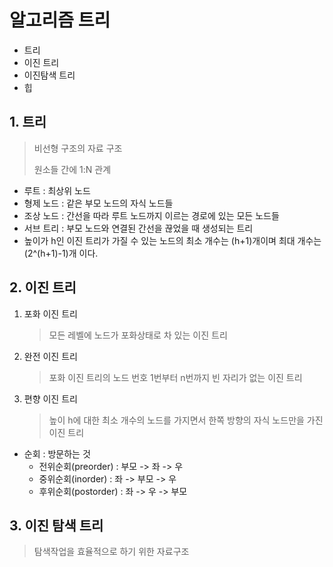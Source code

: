 # 알고리즘 트리

- 트리
- 이진 트리
- 이진탐색 트리
- 힙



## 1. 트리

> 비선형 구조의 자료 구조
>
> 원소들 간에 1:N 관계

- 루트 : 최상위 노드
- 형제 노드 : 같은 부모 노드의 자식 노드들
- 조상 노드 : 간선을 따라 루트 노드까지 이르는 경로에 있는 모든 노드들
- 서브 트리 : 부모 노드와 연결된 간선을 끊었을 때 생성되는 트리
- 높이가 h인 이진 트리가 가질 수 있는 노드의 최소 개수는 (h+1)개이며 최대 개수는 (2^(h+1)-1)개 이다.



## 2. 이진 트리

1. 포화 이진 트리

   >  모든 레벨에 노드가 포화상태로 차 있는 이진 트리

2. 완전 이진 트리

   > 포화 이진 트리의 노드 번호 1번부터 n번까지 빈 자리가 없는 이진 트리

3. 편향 이진 트리

   > 높이 h에 대한 최소 개수의 노드를 가지면서 한쪽 방향의 자식 노드만을 가진 이진 트리



- 순회 : 방문하는 것
  - 전위순회(preorder) : 부모 -> 좌 -> 우
  - 중위순회(inorder) : 좌 -> 부모 -> 우
  - 후위순회(postorder) : 좌 -> 우 -> 부모





## 3. 이진 탐색 트리

> 탐색작업을 효율적으로 하기 위한 자료구조

